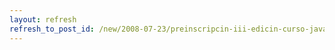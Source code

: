 ```yaml
---
layout: refresh
refresh_to_post_id: /new/2008-07-23/preinscripcin-iii-edicin-curso-java-ceslcam
---
```

